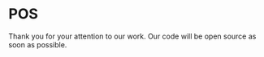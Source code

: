 # POS


Thank you for your attention to our work. Our code will be open source as soon as possible.
